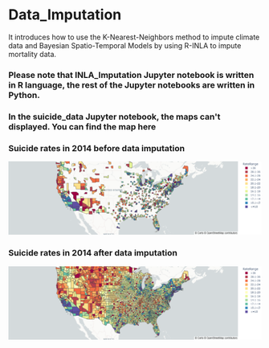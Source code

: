 # Data_Imputation
It introduces how to use the K-Nearest-Neighbors method to impute climate data and Bayesian Spatio-Temporal Models by using R-INLA to impute mortality data.

### Please note that INLA_Imputation Jupyter notebook is written in R language, the rest of the Jupyter notebooks are written in Python.

###  In the suicide_data Jupyter notebook, the maps can't displayed. You can find the map here

### Suicide rates in 2014 before data imputation
![Alt text](https://github.com/Wenhuan2516/Data_Imputation/blob/main/map_before_imputation.png?raw=true "Map after imputation")

### Suicide rates in 2014 after data imputation
![Alt text](https://github.com/Wenhuan2516/Data_Imputation/blob/main/map_after_imputation.png?raw=true "Map after imputation")


